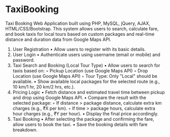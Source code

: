 # TaxiBooking
Taxi Booking Web Application built using PHP, MySQL, jQuery, AJAX, HTML/CSS/Bootstrap. This system allows users to search, calculate fare, and book taxis for local tours based on custom packages and real-time distance and duration data from Google Maps API.

1. User Registration
    • Allow users to register with its basic details.
2. User Login
    • Authenticate users using username (email or mobile) and password.
3. Taxi Search and Booking (Local Tour Type)
    • Allow users to search for taxis based on:
        ◦ Pickup Location (use Google Maps API)
        ◦ Drop Location (use Google Maps API)
        ◦ Tour Type: Only "Local" should be available.
    • Show available local packages for the selected route (e.g., 10 km/1 hr, 20 km/2 hrs, etc.).
4. Pricing Logic
    • Fetch distance and estimated travel time between pickup and drop using Google Maps API.
    • Compare the result with the selected package:
        ◦ If distance > package distance, calculate extra km charges (e.g., ₹X per km).
        ◦ If time > package hours, calculate extra hour charges (e.g., ₹Y per hour).
    • Display the final price accordingly.
5. Taxi Booking
    • After selecting the package and confirming the fare, allow users to book the taxi.
    • Save the booking details with fare breakdown.

